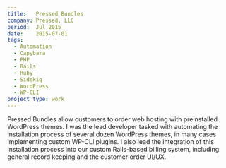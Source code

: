 ```yaml
---
title:   Pressed Bundles
company: Pressed, LLC
period:  Jul 2015
date:    2015-07-01
tags:
  - Automation
  - Capybara
  - PHP
  - Rails
  - Ruby
  - Sidekiq
  - WordPress
  - WP-CLI
project_type: work
---
```


Pressed Bundles allow customers to order web hosting with preinstalled
WordPress themes. I was the lead developer tasked with automating the
installation process of several dozen WordPress themes, in many cases
implementing custom WP-CLI plugins. I also lead the integration of this
installation process into our custom Rails-based billing system, including
general record keeping and the customer order UI/UX.
